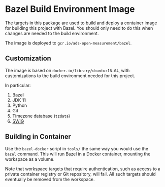 # Bazel Build Environment Image

The targets in this package are used to build and deploy a container image for
building this project with Bazel. You should only need to do this when changes
are needed to the build environment.

The image is deployed to `gcr.io/ads-open-measurement/bazel`.

## Customization

The image is based on `docker.io/library/ubuntu:18.04`, with customizations to
the build environment needed for this project.

In particular:

1.  Bazel
1.  JDK 11
1.  Python
1.  Git
1.  Timezone database (`tzdata`)
1.  [SWIG](http://swig.org/)

## Building in Container

Use the `bazel-docker` script in `tools/` the same way you would use the `bazel`
command. This will run Bazel in a Docker container, mounting the workspace as a
volume.

Note that workspace targets that require authentication, such as access to a
private container registry or Git repository, will fail. All such targets should
eventually be removed from the workspace.
